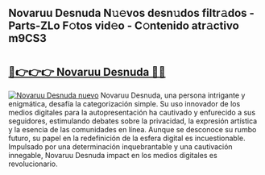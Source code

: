 ## Novaruu Desnuda N𝚞𝚎vos desn𝚞dos filtr𝚊dos - Parts-ZLo F𝚘tos vid𝚎o - C𝚘ntenido atr𝚊ctivo m9CS3

# <h2><a href="http://mb665ty.tromn.icu/?c=Novaruu+Desnuda">🔗👉👉👉 Novaruu Desnuda 🔗🔗</a></h2>

[![Novaruu Desnuda nuevo](https://i.imgur.com/pEAQMta.gif)](http://mb665ty.tromn.icu/?c=Novaruu+Desnuda)
Novaruu Desnuda, una persona intrigante y enigmática, desafía la categorización simple. Su uso innovador de los medios digitales para la autopresentación ha cautivado y enfurecido a sus seguidores, estimulando debates sobre la privacidad, la expresión artística y la esencia de las comunidades en línea. Aunque se desconoce su rumbo futuro, su papel en la redefinición de la esfera digital es incuestionable. Impulsado por una determinación inquebrantable y una cautivación innegable, Novaruu Desnuda impact en los medios digitales es revolucionario.
